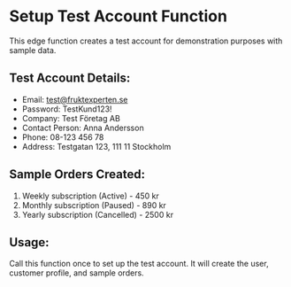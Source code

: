 # Setup Test Account Function

This edge function creates a test account for demonstration purposes with sample data.

## Test Account Details:
- Email: test@fruktexperten.se
- Password: TestKund123!
- Company: Test Företag AB
- Contact Person: Anna Andersson
- Phone: 08-123 456 78
- Address: Testgatan 123, 111 11 Stockholm

## Sample Orders Created:
1. Weekly subscription (Active) - 450 kr
2. Monthly subscription (Paused) - 890 kr  
3. Yearly subscription (Cancelled) - 2500 kr

## Usage:
Call this function once to set up the test account. It will create the user, customer profile, and sample orders.